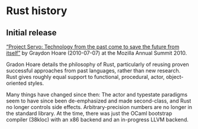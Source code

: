 # Rust history

## Initial release

[“Project Servo: Technology from the past come to save the future from itself”](http://venge.net/graydon/talks/intro-talk-2.pdf)
by Graydon Hoare (2010-07-07) at the Mozilla Annual Summit 2010.

Gradon Hoare details the philosophy of Rust, particularly of reusing proven
successful approaches from past languages, rather than new research. Rust gives
roughly equal support to functional, procedural, actor, object-oriented styles.

Many things have changed since then: The actor and typestate paradigms seem to
have since been de-emphasized and made second-class, and Rust no longer controls
side effects. Arbitrary-precision numbers are no longer in the standard library.
At the time, there was just the OCaml bootstrap compiler (38kloc) with an x86
backend and an in-progress LLVM backend.
